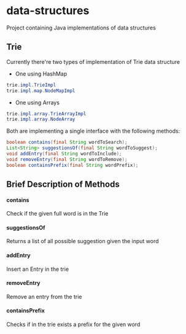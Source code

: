 # data-structures
Project containing Java implementations of data structures

## Trie
Currently there're two types of implementation of Trie data structure
- One using HashMap
``` java
trie.impl.TrieImpl
trie.impl.map.NodeMapImpl
```
- One using Arrays
``` java
trie.impl.array.TrieArrayImpl
trie.impl.array.NodeArray
```

Both are implementing a single interface with the following methods:
```java
boolean contains(final String wordToSearch);
List<String> suggestionsOf(final String wordToSuggest);
void addEntry(final String wordToInclude);
void removeEntry(final String wordToRemove);
boolean containsPrefix(final String wordPrefix);
```

## Brief Description of Methods
#### contains
Check if the given full word is in the Trie

#### suggestionsOf
Returns a list of all possible suggestion given the input word

#### addEntry
Insert an Entry in the trie

#### removeEntry
Remove an entry from the trie

#### containsPrefix
Checks if in the trie exists a prefix for the given word 